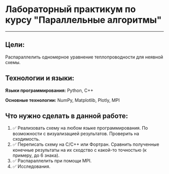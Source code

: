 # Лабораторный практикум по курсу "Параллельные алгоритмы"
***

## Цели:
Распараллелить одномерное уравнение теплопроводности для неявной схемы.

## Технологии и языки:
__Языки программирования:__ Python, C++

__Основные технологии:__ NumPy, Matplotlib, Plotly, MPI


## Что нужно сделать в данной работе:

1. ✅ Реализовать схему на любом языке программирования. По возможности с визуализацией результатов. Проверить на сходимость.
2. ✅ Переписать схему на С/С++ или Фортран. Сравнить полученные конечные результаты на их сходство с какой-то точностью (к примеру, до 6 знака).
3. ✅ Распараллелить при помощи MPI.
4. ✅ Исследования.
